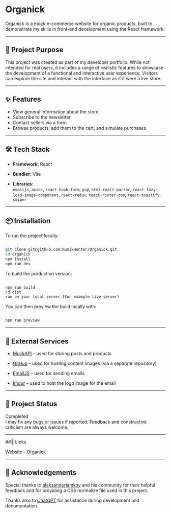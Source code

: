 # Organick

Organick is a mock e-commerce website for organic products, built to demonstrate my skills in front-end development using the React framework.

---

## 🛒 Project Purpose

This project was created as part of my developer portfolio. While not intended for real users, it includes a range of realistic features to showcase the development of a functional and interactive user experience. Visitors can explore the site and interact with the interface as if it were a live store.

---

## ✨ Features

- View general information about the store  
- Subscribe to the newsletter  
- Contact sellers via a form  
- Browse products, add them to the cart, and simulate purchases

---

## 🛠️ Tech Stack

- **Framework:** React  

- **Bundler:** Vite  

- **Libraries:**  
    `emailjs`, `axios`, `react-hook-form`, `yup`,
    `html-react-parser`, `react-lazy-load-image-component`,
    `react-redux`, `react-router-dom`, `react-toastify`, `swiper`

---

## 📦 Installation

To run the project locally:

```bash

git clone git@github.com:RusikHunter/Organick.git
cd organick
npm install
npm run dev
```

To build the production version:

```bash

npm run build
cd dist
run on your local server (for example live-server)
```

You can then preview the build locally with:

```bash

npm run preview
```

---

## 🔌 External Services

- [MockAPI](https://mockapi.io/) – used for storing posts and products  

- [GitHub](https://github.com/) – used for hosting content images (via a separate repository)  

- [EmailJS](https://www.emailjs.com/) – used for sending emails  

- [Imgur](https://imgur.com/) – used to host the logo image for the email

---

## 🚀 Project Status

Completed  
I may fix any bugs or issues if reported. Feedback and constructive criticism are always welcome.

---

##📎 Links

Website - [Organick](https://organick-nu.vercel.app/)

---

## 🙏 Acknowledgements

Special thanks to [aleksanderlamkov](https://github.com/aleksanderlamkov) and his community for their helpful feedback and for providing a CSS normalize file used in this project.

Thanks also to [ChatGPT](https://openai.com/chatgpt) for assistance during development and documentation.
